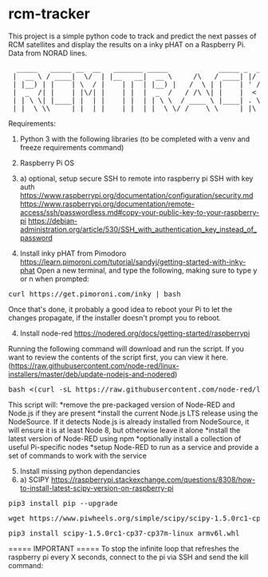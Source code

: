 # rcm-tracker
This project is a simple python code to track and predict the next passes of RCM satellites and display the results on a inky pHAT on a Raspberry Pi. Data from NORAD lines.
<pre>
  _____   _____ __  __   _______ _____            _____ _  ________ _____  
 |  __ \ / ____|  \/  | |__   __|  __ \     /\   / ____| |/ /  ____|  __ \ 
 | |__) | |    | \  / |    | |  | |__) |   /  \ | |    | ' /| |__  | |__) |
 |  _  /| |    | |\/| |    | |  |  _  /   / /\ \| |    |  < |  __| |  _  / 
 | | \ \| |____| |  | |    | |  | | \ \  / ____ \ |____| . \| |____| | \ \ 
 |_|  \_\\_____|_|  |_|    |_|  |_|  \_\/_/    \_\_____|_|\_\______|_|  \_\
</pre>

Requirements:
1. Python 3
with the following libraries
(to be completed with a venv and freeze requirements command)

2. Raspberry Pi OS

2. a) optional, setup secure SSH to remote into raspberry pi
SSH with key auth
https://www.raspberrypi.org/documentation/configuration/security.md
https://www.raspberrypi.org/documentation/remote-access/ssh/passwordless.md#copy-your-public-key-to-your-raspberry-pi
https://debian-administration.org/article/530/SSH_with_authentication_key_instead_of_password

3. Install inky pHAT from Pimodoro
https://learn.pimoroni.com/tutorial/sandyj/getting-started-with-inky-phat
Open a new terminal, and type the following, making sure to type y or n when prompted:
<pre>
curl https://get.pimoroni.com/inky | bash
</pre>
Once that's done, it probably a good idea to reboot your Pi to let the changes propagate, if the installer doesn't prompt you to reboot.

4. Install node-red
https://nodered.org/docs/getting-started/raspberrypi

Running the following command will download and run the script. If you want to review the contents of the script first, you can view it here.
(https://raw.githubusercontent.com/node-red/linux-installers/master/deb/update-nodejs-and-nodered)
<pre>
bash <(curl -sL https://raw.githubusercontent.com/node-red/linux-installers/master/deb/update-nodejs-and-nodered)
</pre>
This script will:
*remove the pre-packaged version of Node-RED and Node.js if they are present
*install the current Node.js LTS release using the NodeSource. If it detects Node.js is already installed from NodeSource, it will ensure it is at least Node 8, but otherwise leave it alone
*install the latest version of Node-RED using npm
*optionally install a collection of useful Pi-specific nodes
*setup Node-RED to run as a service and provide a set of commands to work with the service

5. Install missing python dependancies
5. a) SCIPY
https://raspberrypi.stackexchange.com/questions/8308/how-to-install-latest-scipy-version-on-raspberry-pi
<pre>
pip3 install pip --upgrade
</pre>
<pre>
wget https://www.piwheels.org/simple/scipy/scipy-1.5.0rc1-cp37-cp37m-linux_armv6l.whl#sha256=7385847629c084ab601c9e204078ed350741ad378d13550e0053ba48a3b8e91e
</pre>
<pre>
pip3 install scipy-1.5.0rc1-cp37-cp37m-linux_armv6l.whl
</pre>

===== IMPORTANT =====
To stop the infinite loop that refreshes the raspberry pi every X seconds, connect to the pi via SSH and send the kill command:
